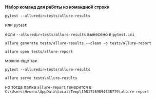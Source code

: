 **Набор команд для работы из командной строки**

`pytest --alluredir=tests/allure-results`

или
`pytest`

если `--alluredir=tests/allure-results` вынесено в `pytest.ini` 


`allure generate tests/allure-results --clean -o tests/allure-report`

`allure open tests/allure-report`

можно еще так

`pytest --alluredir=tests/allure-results`

`allure serve tests\allure-results`

но тогда папка  `allure-report` генерится в
`C:\Users\Heorhi\AppData\Local\Temp\19817269894530779\allure-report`